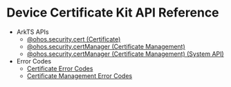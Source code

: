 # Device Certificate Kit API Reference

- ArkTS APIs
  - [@ohos.security.cert (Certificate)](js-apis-cert.md)
  - [@ohos.security.certManager (Certificate Management)](js-apis-certManager.md)
  <!--Del-->
  - [@ohos.security.certManager (Certificate Management) (System API)](js-apis-certManager-sys.md)  
  <!--DelEnd-->
- Error Codes
  - [Certificate Error Codes](errorcode-cert.md)
  - [Certificate Management Error Codes](errorcode-certManager.md)
